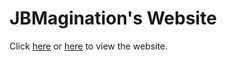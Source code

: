 # JBMagination's Website

Click [here](https://jbmagination.com) or [here](https://jbmagination.github.io) to view the website.
